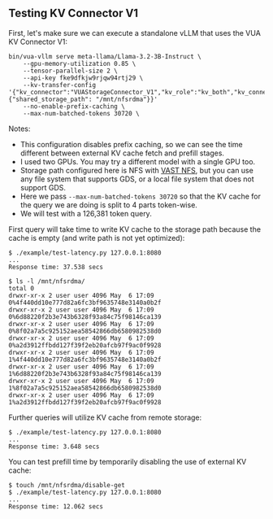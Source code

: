 ## Testing KV Connector V1

First, let's make sure we can execute a standalone vLLM that uses the VUA KV Connector V1:

```
bin/vua-vllm serve meta-llama/Llama-3.2-3B-Instruct \
    --gpu-memory-utilization 0.85 \
    --tensor-parallel-size 2 \
    --api-key fke9dfkjw9rjqw94rtj29 \
    --kv-transfer-config '{"kv_connector":"VUAStorageConnector_V1","kv_role":"kv_both","kv_connector_extra_config": {"shared_storage_path": "/mnt/nfsrdma"}}'
    --no-enable-prefix-caching \
    --max-num-batched-tokens 30720 \
```

Notes:

- This configuration disables prefix caching, so we can see the time different between external KV cache fetch and prefill stages.
- I used two GPUs. You may try a different model with a single GPU too.
- Storage path configured here is NFS with [VAST NFS](https://vastnfs.vastdata.com/docs/4.0/index.html), but you can use any file system that supports GDS, or a local file system that does not support GDS.
- Here we pass `--max-num-batched-tokens 30720` so that the KV cache for the query we are doing is split to 4 parts token-wise.
- We will test with a 126,381 token query.


First query will take time to write KV cache to the storage path because the cache is empty (and write path is not yet optimized):

```
$ ./example/test-latency.py 127.0.0.1:8080
...
Response time: 37.538 secs

$ ls -l /mnt/nfsrdma/
total 0
drwxr-xr-x 2 user user 4096 May  6 17:09 0%4f440dd10e777d82a6fc3bf9635748e3140a0b2f
drwxr-xr-x 2 user user 4096 May  6 17:09 0%6d88220f2b3e743b6328f93a84c75f98146ca139
drwxr-xr-x 2 user user 4096 May  6 17:09 0%8f02a7a5c925152aea58542866db6580982538d0
drwxr-xr-x 2 user user 4096 May  6 17:09 0%a2d3912ffbdd127f39f2eb20afcb97f9ac0f9928
drwxr-xr-x 2 user user 4096 May  6 17:09 1%4f440dd10e777d82a6fc3bf9635748e3140a0b2f
drwxr-xr-x 2 user user 4096 May  6 17:09 1%6d88220f2b3e743b6328f93a84c75f98146ca139
drwxr-xr-x 2 user user 4096 May  6 17:09 1%8f02a7a5c925152aea58542866db6580982538d0
drwxr-xr-x 2 user user 4096 May  6 17:09 1%a2d3912ffbdd127f39f2eb20afcb97f9ac0f9928

```

Further queries will utilize KV cache from remote storage:

```
$ ./example/test-latency.py 127.0.0.1:8080
...
Response time: 3.648 secs
```

You can test prefill time by temporarily disabling the use of external KV cache:

```
$ touch /mnt/nfsrdma/disable-get
$ ./example/test-latency.py 127.0.0.1:8080
...
Response time: 12.062 secs
```
